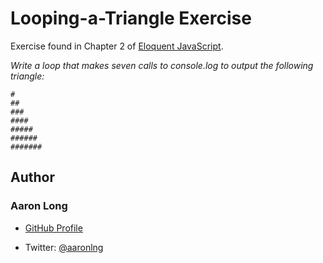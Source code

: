 # Looping-a-Triangle Exercise

Exercise found in Chapter 2 of [Eloquent JavaScript](https://eloquentjavascript.net/).

*Write a loop that makes seven calls to console.log to output the following triangle:*

    #  
    ##  
    ###  
    ####  
    #####  
    ######  
    #######

## Author

### Aaron Long

- [GitHub Profile](https://github.com/aaronlng/)

- Twitter: [@aaronlng](https://twitter.com/aaronlng)
